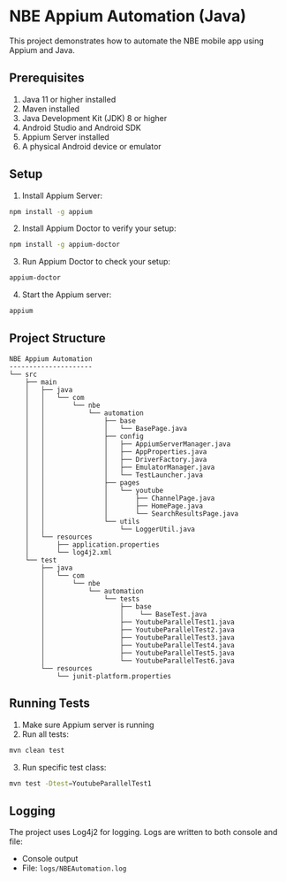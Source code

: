 # NBE Appium Automation (Java)

This project demonstrates how to automate the NBE mobile app using Appium and Java.

## Prerequisites

1. Java 11 or higher installed
2. Maven installed
3. Java Development Kit (JDK) 8 or higher
4. Android Studio and Android SDK
5. Appium Server installed
6. A physical Android device or emulator

## Setup

1. Install Appium Server:

```bash
npm install -g appium
```

2. Install Appium Doctor to verify your setup:

```bash
npm install -g appium-doctor
```

3. Run Appium Doctor to check your setup:

```bash
appium-doctor
```

4. Start the Appium server:

```bash
appium
```

## Project Structure

```
NBE Appium Automation
---------------------
└── src
    ├── main
    │   ├── java
    │   │   └── com
    │   │       └── nbe
    │   │           └── automation
    │   │               ├── base
    │   │               │   └── BasePage.java
    │   │               ├── config
    │   │               │   ├── AppiumServerManager.java
    │   │               │   ├── AppProperties.java
    │	│	            │   ├── DriverFactory.java
    │   │               │   ├── EmulatorManager.java
    │   │               │   └── TestLauncher.java
    │   │               ├── pages
    │   │               │   └── youtube
    │   │               │       ├── ChannelPage.java
    │   │               │       ├── HomePage.java
    │   │               │       └── SearchResultsPage.java
    │   │               └── utils
    │   │                   └── LoggerUtil.java
    │   └── resources
    │       ├── application.properties
    │       └── log4j2.xml
    └── test
        ├── java
        │   └── com
        │       └── nbe
        │           └── automation
        │               └── tests
        │                   ├── base
        │                   │    └── BaseTest.java
        │                   ├── YoutubeParallelTest1.java
        │                   ├── YoutubeParallelTest2.java
        │                   ├── YoutubeParallelTest3.java
        │                   ├── YoutubeParallelTest4.java
        │                   ├── YoutubeParallelTest5.java
        │                   └── YoutubeParallelTest6.java
        └── resources
            └── junit-platform.properties          
```
## Running Tests

1. Make sure Appium server is running
2. Run all tests:

```bash
mvn clean test
```

3. Run specific test class:

```bash
mvn test -Dtest=YoutubeParallelTest1
```
## Logging

The project uses Log4j2 for logging. Logs are written to both console and file:

- Console output
- File: `logs/NBEAutomation.log`

